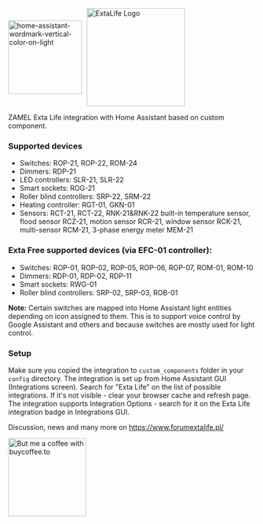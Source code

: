<div style="display: flex; align-items: center;">
  <img width="150" alt="home-assistant-wordmark-vertical-color-on-light" src="https://github.com/dgtal1/extalife_custom_component/assets/27864579/491d9e84-822f-4947-bf9e-805f16900401">
  <a href="https://www.forumextalife.pl/" style="margin-left: 10px;">
    <img src="https://yt3.ggpht.com/ytc/AKedOLRdji2oMcII8lorhHubp4V0mptIxdYMYJf25crN=s176-c-k-c0x00ffffff-no-rj" alt="ExtaLife Logo" width="200"/>
  </a>
</div>
<p></p>

ZAMEL Exta Life integration with Home Assistant based on custom component.
### Supported devices
* Switches: ROP-21, ROP-22, ROM-24
* Dimmers: RDP-21
* LED controllers: SLR-21, SLR-22
* Smart sockets: ROG-21
* Roller blind controllers: SRP-22, SRM-22
* Heating controller: RGT-01, GKN-01
* Sensors: RCT-21, RCT-22, RNK-21&RNK-22 built-in temperature sensor, flood sensor RCZ-21, motion sensor RCR-21, window sensor RCK-21, multi-sensor RCM-21, 3-phase energy meter MEM-21

### Exta Free supported devices (via EFC-01 controller):
* Switches: ROP-01, ROP-02, ROP-05, ROP-06, ROP-07, ROM-01, ROM-10
* Dimmers: RDP-01, RDP-02, RDP-11
* Smart sockets: RWG-01
* Roller blind controllers: SRP-02, SRP-03, ROB-01

**Note:** Certain switches are mapped into Home Assistant light entities depending on icon assigned to them. This is to support voice control by Google Assistant and others and because switches are mostly used for light control.
### Setup
Make sure you copied the integration to `custom_components` folder in your `config` directory.
The integration is set up from Home Assistant GUI (Integrations screen). Search for "Exta Life" on the list of possible integrations. If it's not visible - clear your browser cache and refresh page.
The integration supports Integration Options - search for it on the Exta Life integration badge in Integrations GUI.

Discussion, news and many more on https://www.forumextalife.pl/

<a href="https://buycoffee.to/dgtal1" target="_blank"><img src="https://buycoffee.to/btn/buycoffeeto-btn-primary.svg" style="width: 159px" alt="But me a coffee with buycoffee.to"></a>
